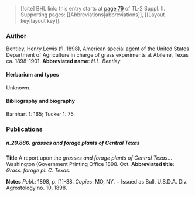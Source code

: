 > [!cite] BHL link: this entry starts at [page 79](https://www.biodiversitylibrary.org/page/33265276) of TL-2 Suppl. II.
> Supporting pages: [[Abbreviations|abbreviations]], [[Layout key|layout key]].

### Author

Bentley, Henry Lewis (fl. 1898), American special agent of the United States Department of Agriculture in charge of grass experiments at Abilene, Texas ca. 1898-1901. 
**Abbreviated name**: *H.L. Bentley*

#### Herbarium and types

Unknown.

#### Bibliography and biography

Barnhart 1: 165; Tucker 1: 75.

### Publications

##### n.20.886. grasses and forage plants of Central Texas

**Title**
A report upon the *grasses and forage plants of Central Texas*... Washington (Government Printing Office 1898. Oct.
**Abbreviated title**: *Grass. forage pl. C. Texas*.

**Notes**
*Publ*.: 1898, p. \[1\]-38. *Copies*: MO, NY. − Issued as Bull. U.S.D.A. Div. Agrostology no. 10, 1898.

